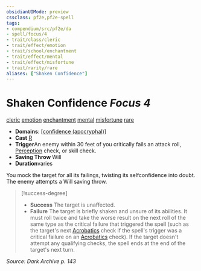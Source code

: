 ```yaml
---
obsidianUIMode: preview
cssclass: pf2e,pf2e-spell
tags:
- compendium/src/pf2e/da
- spell/focus/4
- trait/class/cleric
- trait/effect/emotion
- trait/school/enchantment
- trait/effect/mental
- trait/effect/misfortune
- trait/rarity/rare
aliases: ["Shaken Confidence"]
---
```

# Shaken Confidence *Focus 4*   
[cleric](rules/traits/cleric.md)  [emotion](emotion.md)  [enchantment](enchantment.md)  [mental](mental.md)  [misfortune](misfortune.md)  [rare](rare.md)  

- **Domains**: [[confidence (apocryphal)](../domains.md#Confidence%20(apocryphal))]
- **Cast** [R](chapter-9-playing-the-game.md#Actions "Reaction") 
- **Trigger**An enemy within 30 feet of you critically fails an attack roll, [Perception](../skills.md#Perception) check, or skill check.
- **Saving Throw** Will
- **Duration**varies

You mock the target for all its failings, twisting its selfconfidence into doubt. The enemy attempts a Will saving throw.

> [!success-degree] 
> - **Success** The target is unaffected.
> - **Failure** The target is briefly shaken and unsure of its abilities. It must roll twice and take the worse result on the next roll of the same type as the critical failure that triggered the spell (such as the target's next [Acrobatics](../skills.md#Acrobatics) check if the spell's trigger was a critical failure on an [Acrobatics](../skills.md#Acrobatics) check). If the target doesn't attempt any qualifying checks, the spell ends at the end of the target's next turn.

*Source: Dark Archive p. 143*